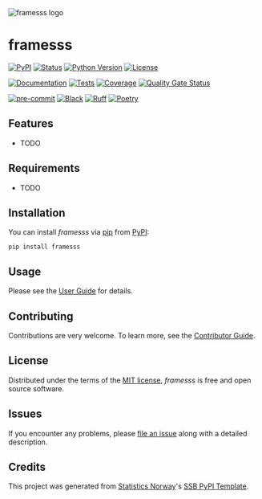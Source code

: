 <picture>
  <source media="(prefers-color-scheme: dark)" srcset="docs/assets/logo-dark-mode.png">
  <source media="(prefers-color-scheme: light)" srcset="docs/assets/logo-light-mode.png">
  <img alt="framesss logo" src="docs/assets/logo-light-mode.png">
</picture>

<!-- github-only-logo -->

# framesss

[![PyPI](https://img.shields.io/pypi/v/framesss.svg)][pypi status]
[![Status](https://img.shields.io/pypi/status/framesss.svg)][pypi status]
[![Python Version](https://img.shields.io/pypi/pyversions/framesss)][pypi status]
[![License](https://img.shields.io/pypi/l/framesss)][license]

[![Documentation](https://github.com/DanBeranek/framesss/actions/workflows/docs.yml/badge.svg)][documentation]
[![Tests](https://github.com/DanBeranek/framesss/actions/workflows/tests.yml/badge.svg)][tests]
[![Coverage](https://sonarcloud.io/api/project_badges/measure?project=DanBeranek_framesss&metric=coverage)][sonarcov]
[![Quality Gate Status](https://sonarcloud.io/api/project_badges/measure?project=DanBeranek_framesss&metric=alert_status)][sonarquality]

[![pre-commit](https://img.shields.io/badge/pre--commit-enabled-brightgreen?logo=pre-commit&logoColor=white)][pre-commit]
[![Black](https://img.shields.io/badge/code%20style-black-000000.svg)][black]
[![Ruff](https://img.shields.io/endpoint?url=https://raw.githubusercontent.com/astral-sh/ruff/main/assets/badge/v2.json)](https://github.com/astral-sh/ruff)
[![Poetry](https://img.shields.io/endpoint?url=https://python-poetry.org/badge/v0.json)][poetry]

[pypi status]: https://pypi.org/project/framesss/
[documentation]: https://DanBeranek.github.io/framesss
[tests]: https://github.com/DanBeranek/framesss/actions?workflow=Tests

[sonarcov]: https://sonarcloud.io/summary/overall?id=DanBeranek_framesss
[sonarquality]: https://sonarcloud.io/summary/overall?id=DanBeranek_framesss
[pre-commit]: https://github.com/pre-commit/pre-commit
[black]: https://github.com/psf/black
[poetry]: https://python-poetry.org/

## Features

- TODO

## Requirements

- TODO

## Installation

You can install _framesss_ via [pip] from [PyPI]:

```console
pip install framesss
```

## Usage

Please see the [User Guide] for details.

## Contributing

Contributions are very welcome.
To learn more, see the [Contributor Guide].

## License

Distributed under the terms of the [MIT license][license],
_framesss_ is free and open source software.

## Issues

If you encounter any problems,
please [file an issue] along with a detailed description.

## Credits

This project was generated from [Statistics Norway]'s [SSB PyPI Template].

[statistics norway]: https://www.ssb.no/en
[pypi]: https://pypi.org/
[ssb pypi template]: https://github.com/statisticsnorway/ssb-pypitemplate
[file an issue]: https://github.com/DanBeranek/framesss/issues
[pip]: https://pip.pypa.io/

<!-- github-only -->

[license]: https://github.com/DanBeranek/framesss/blob/main/LICENSE
[contributor guide]: https://github.com/DanBeranek/framesss/blob/main/CONTRIBUTING.md
[user guide]: https://danberanek.github.io/framesss/user_guide.html
